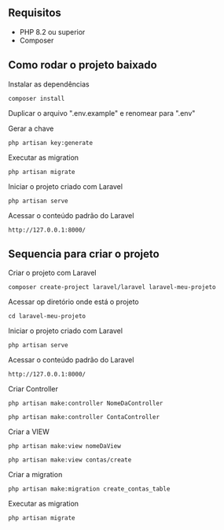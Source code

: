 ## Requisitos

* PHP 8.2 ou superior
* Composer

## Como rodar o projeto baixado
Instalar as dependências
```
composer install
```

Duplicar o arquivo ".env.example" e renomear para ".env"

Gerar a chave
```
php artisan key:generate
```

Executar as migration
```
php artisan migrate
```

Iniciar o projeto criado com Laravel
```
php artisan serve
```

Acessar o conteúdo padrão do Laravel
```
http://127.0.0.1:8000/
```

## Sequencia para criar o projeto
Criar o projeto com Laravel
```
composer create-project laravel/laravel laravel-meu-projeto
```

Acessar op diretório onde está o projeto
```
cd laravel-meu-projeto
```

Iniciar o projeto criado com Laravel
```
php artisan serve
```

Acessar o conteúdo padrão do Laravel
```
http://127.0.0.1:8000/
```

Criar Controller
```
php artisan make:controller NomeDaController
```
```
php artisan make:controller ContaController
```

Criar a VIEW
```
php artisan make:view nomeDaView
```
```
php artisan make:view contas/create
```

Criar a migration
```
php artisan make:migration create_contas_table
```

Executar as migration
```
php artisan migrate
```